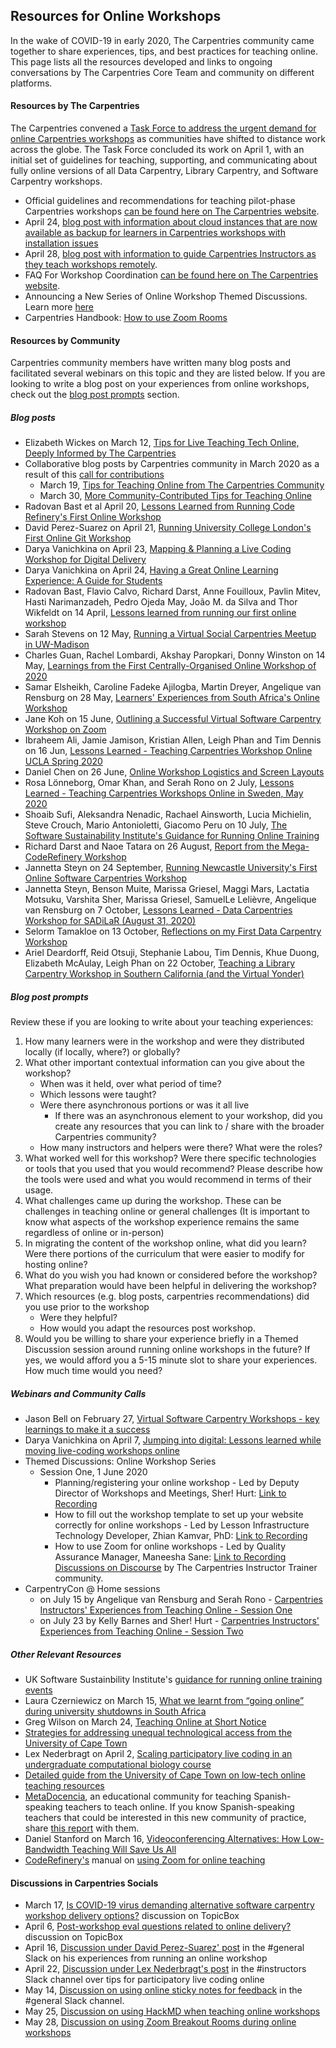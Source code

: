 ## Resources for Online Workshops

In the wake of COVID-19 in early 2020, The Carpentries community came together to share experiences, tips, and best practices for teaching online. This page lists all the resources developed and links to ongoing conversations by The Carpentries Core Team and community on different platforms.

#### Resources by The Carpentries

The Carpentries convened a [Task Force to address the urgent demand for online Carpentries workshops](https://github.com/carpentries/task-forces/blob/master/2020/COVID-19/COVID-19-charter.md) as communities have shifted to distance work across the globe. The Task Force concluded its work on April 1, with an initial set of guidelines for teaching, supporting, and communicating about fully online versions of all Data Carpentry, Library Carpentry, and Software Carpentry workshops.

- Official guidelines and recommendations for teaching pilot-phase Carpentries workshops [can be found here on The Carpentries website](https://carpentries.org/online-workshop-recommendations/).
- April 24, [blog post with information about cloud instances that are now available as backup for learners in Carpentries workshops with installation issues](https://carpentries.org/blog/2020/04/scaffolds/)
- April 28, [blog post with information to guide Carpentries Instructors as they teach workshops remotely](https://carpentries.org/blog/2020/04/instructor-updates-for-online-workshops/).
- FAQ For Workshop Coordination [can be found here on The Carpentries website](https://carpentries.org/workshop_faq/).
- Announcing a New Series of Online Workshop Themed Discussions. Learn more [here](https://carpentries.org/blog/2020/05/online-workshop-themed-discussions/)
- Carpentries Handbook: [How to use Zoom Rooms](https://docs.carpentries.org/topic_folders/communications/tools/zoom_rooms.html#information-for-event-hosts)

#### Resources by Community

Carpentries community members have written many blog posts and facilitated several webinars on this topic and they are listed below. If you are looking to write a blog post on your experiences from online workshops, check out the [blog post prompts](#blog-post-prompts) section.  

##### Blog posts

- Elizabeth Wickes on March 12, [Tips for Live Teaching Tech Online, Deeply Informed by The Carpentries](https://elizabethwickes.com/2020/03/12/tips-for-live-teaching-tech-online-deeply-informed-by-the-carpentries/)
- Collaborative blog posts by Carpentries community in March 2020 as a result of this [call for contributions](https://twitter.com/thecarpentries/status/1238479488037593088)
  - March 19, [Tips for Teaching Online from The Carpentries Community](https://carpentries.org/blog/2020/03/tips-for-teaching-online/)
  - March 30, [More Community-Contributed Tips for Teaching Online](https://carpentries.org/blog/2020/03/more-tips-teaching-online/)
- Radovan Bast et al April 20, [Lessons Learned from Running Code Refinery's First Online Workshop](https://carpentries.org/blog/2020/04/coderefinery-first-online-workshop/)
- David Perez-Suarez on April 21, [Running University College London's First Online Git Workshop](https://carpentries.org/blog/2020/04/ucl-first-online-git-workshop/)
- Darya Vanichkina on April 23, [Mapping & Planning a Live Coding Workshop for Digital Delivery](https://carpentries.org/blog/2020/04/plan-map-live-coding-workshop/)
- Darya Vanichkina on April 24, [Having a Great Online Learning Experience: A Guide for Students](https://carpentries.org/blog/2020/04/great-online-learning-student/)
- Radovan Bast, Flavio Calvo, Richard Darst, Anne Fouilloux, Pavlin Mitev, Hasti Narimanzadeh, Pedro Ojeda May, João M. da Silva and Thor Wikfeldt on 14 April, [Lessons learned from running our first online workshop](https://coderefinery.org/blog/2020/04/14/first-online-workshop/)
- Sarah Stevens on 12 May, [Running a Virtual Social Carpentries Meetup in UW-Madison](https://carpentries.org/blog/2020/05/virtual-carpentries-social-meetup/)
- Charles Guan, Rachel Lombardi, Akshay Paropkari, Donny Winston on 14 May, [Learnings from the First Centrally-Organised Online Workshop of 2020](https://carpentries.org/blog/2020/05/centrally-organised-workshop-learnings/)
- Samar Elsheikh, Caroline Fadeke Ajilogba, Martin Dreyer, Angelique van Rensburg on 28 May, [Learners' Experiences from South Africa's Online Workshop](https://carpentries.org/blog/2020/05/south-africa-online-workshop/)
- Jane Koh on 15 June, [Outlining a Successful Virtual Software Carpentry Workshop on Zoom](https://carpentries.org/blog/2020/06/virtual-software-carpentry-workshop/)
- Ibraheem Ali, Jamie Jamison, Kristian Allen, Leigh Phan and Tim Dennis on 16 Jun, [Lessons Learned - Teaching Carpentries Workshop Online UCLA Spring 2020](https://carpentries.org/blog/2020/06/ucla-online-workshop/)
- Daniel Chen on 26 June, [Online Workshop Logistics and Screen Layouts](https://carpentries.org/blog/2020/06/online-workshop-logistics-and_screen-layouts/)
- Rosa Lönneborg, Omar Khan, and Serah Rono on 2 July, [Lessons Learned - Teaching Carpentries Workshops Online in Sweden, May 2020](https://carpentries.org/blog/2020/07/stockholm-online-workshop/)
- Shoaib Sufi, Aleksandra Nenadic, Rachael Ainsworth, Lucia Michielin, Steve Crouch, Mario Antonioletti, Giacomo Peru on 10 July, [The Software Sustainability Institute's Guidance for Running Online Training](https://carpentries.org/blog/2020/07/software-sustainability-institute-online-training-guidance/)
- Richard Darst and Naoe Tatara on 26 August, [Report from the Mega-CodeRefinery Workshop](https://carpentries.org/blog/2020/08/Report-from-the-Mega-Coderefinery-workshop/)
- Jannetta Steyn on 24 September, [Running Newcastle University's First Online Software Carpentries Workshop](https://carpentries.org/blog/2020/09/Newcastle-first-online-SWC-Workshop/)
- Jannetta Steyn, Benson Muite, Marissa Griesel, Maggi Mars, Lactatia Motsuku, Varshita Sher, Marissa Griesel, SamuelLe Lelièvre, Angelique van Rensburg on 7 October, [Lessons Learned - Data Carpentries Workshop for SADiLaR (August 31, 2020)](https://carpentries.org/blog/2020/10/Lessons-Learned-DCW-for-SADiLaR-August/)
- Selorm Tamakloe on 13 October, [Reflections on my First Data Carpentry Workshop](https://carpentries.org/blog/2020/10/reflections-on-my-first-Data-Carpentry-workshop/)
- Ariel Deardorff, Reid Otsuji, Stephanie Labou, Tim Dennis, Khue Duong, Elizabeth McAulay, Leigh Phan on 22 October, [Teaching a Library Carpentry Workshop in Southern California (and the Virtual Yonder)](https://carpentries.org/blog/2020/10/teaching-a-library-carpentry-workshop-in-southern-california/)
 
##### Blog post prompts
 
Review these if you are looking to write about your teaching experiences: 

1. How many learners were in the workshop and were they distributed locally (if locally, where?) or globally?
2. What other important contextual information can you give about the workshop?
    - When was it held, over what period of time? 
    - Which lessons were taught?
    - Were there asynchronous portions or was it all live
       * If there was an asynchronous element to your workshop, did you create any resources that you can link to / share with the broader Carpentries community?
    - How many instructors and helpers were there? What were the roles?
3. What worked well for this workshop? Were there specific technologies or tools that you used that you would recommend? Please describe how the tools were used and what you would recommend in terms of their usage.
4. What challenges came up during the workshop. These can be challenges in teaching online or general challenges (It is important to know what aspects of the workshop experience    remains the same regardless of online or in-person)
5. In migrating the content of the workshop online, what did you learn? Were there portions of the curriculum that were easier to modify for hosting online?
6. What do you wish you had known or considered before the workshop? What preparation would have been helpful in delivering the workshop?
7. Which resources (e.g. blog posts, carpentries recommendations) did you use prior to the workshop
    - Were they helpful?
    - How would you adapt the resources post workshop.
8. Would you be willing to share your experience briefly in a Themed Discussion session around running online workshops in the future? If yes, we would afford you a 5-15 minute slot to share your experiences. How much time would you need?


##### Webinars and Community Calls 

- Jason Bell on February 27, [Virtual Software Carpentry Workshops - key learnings to make it a success](https://youtu.be/MzsJyOkxqv8)
- Darya Vanichkina on April 7, [Jumping into digital: Lessons learned while moving live-coding workshops online](https://youtu.be/w0DHye2M1IM)
- Themed Discussions: Online Workshop Series
  - Session One, 1 June 2020
    - Planning/registering your online workshop - Led by Deputy Director of Workshops and Meetings, Sher! Hurt: [Link to Recording](https://youtu.be/Ml1AGYD0x1o?t=5)
    - How to fill out the workshop template to set up your website correctly for online workshops - Led by Lesson Infrastructure Technology Developer, Zhian Kamvar, PhD: [Link to Recording](https://youtu.be/Ml1AGYD0x1o?t=929)
    - How to use Zoom for online workshops - Led by Quality Assurance Manager, Maneesha Sane: [Link to Recording](https://youtu.be/Ml1AGYD0x1o?t=1461)
[Discussions on Discourse](https://forum.carpentries.org/) by The Carpentries Instructor Trainer community.
- CarpentryCon @ Home sessions 
  - on July 15 by Angelique van Rensburg and Serah Rono - [Carpentries Instructors' Experiences from Teaching Online - Session One](https://youtu.be/vNIyz__WiM8)
  - on July 23 by Kelly Barnes and Sher! Hurt - [Carpentries Instructors' Experiences from Teaching Online - Session Two](https://youtu.be/STA9DQF5J3E)

##### Other Relevant Resources

- UK Software Sustainbility Institute's [guidance for running online training events](https://carpentries.org/blog/2020/07/software-sustainability-institute-online-training-guidance/)
- Laura Czerniewicz on March 15, [What we learnt from “going online” during university shutdowns in South Africa](https://philonedtech.com/what-we-learnt-from-going-online-during-university-shutdowns-in-south-africa/)
- Greg Wilson on March 24, [Teaching Online at Short Notice](https://resources.rstudio.com/webinars/teaching-online-at-short-notice)
- [Strategies for addressing unequal technological access from the University of Cape Town](https://docs.google.com/document/d/1541zKh3UCtVKAkdITkYHWu4GXVW1lGWEdWFE-I8PeXk/edit?usp=sharing)
- Lex Nederbragt on April 2, [Scaling participatory live coding in an undergraduate computational biology course](https://lexnederbragt.com/blog/2020-04-02-scaling-live-coding)
- [Detailed guide from the University of Cape Town on low-tech online teaching resources](https://docs.google.com/document/d/1zPN7XUitOCw75FW6UeqrYAcWl41UqgKoZ_HRoYTKFZI/edit)
- [MetaDocencia](https://metadocencia.netlify.app/en/post/cumple_mes/), an educational community for teaching Spanish-speaking teachers to teach online. If you know Spanish-speaking teachers that could be interested in this new community of practice, share [this report](https://metadocencia.netlify.app/post/cumple_mes/) with them.
- Daniel Stanford on March 16, [Videoconferencing Alternatives: How Low-Bandwidth Teaching Will Save Us All](https://www.iddblog.org/videoconferencing-alternatives-how-low-bandwidth-teaching-will-save-us-all/)
- [CodeRefinery's](https://coderefinery.org) manual on [using Zoom for online teaching](https://github.com/coderefinery/manuals/blob/master/zoom-mechanics.md)



#### Discussions in Carpentries Socials

- March 17, [Is COVID-19 virus demanding alternative software carpentry workshop delivery options?](https://carpentries.topicbox.com/groups/discuss/Tbc9cd93eb778c88f-M2d6f00dfbc11c39d45c4f734/discuss-re-is-covid-19-virus-demanding-alternative-software-carpentry-workshop-delivery-options) discussion on TopicBox
- April 6, [Post-workshop eval questions related to online delivery?](https://carpentries.topicbox.com/groups/discuss/Te89ac5e6b2f4c3b6-M79691c07b99dc8a455597c88/post-workshop-eval-questions-related-to-online-delivery) discussion on TopicBox
- April 16, [Discussion under David Perez-Suarez' post](https://swcarpentry.slack.com/archives/C03LE48AY/p1587034437098200) in the #general Slack on his experiences from running an online workshop
- April 22, [Discussion under Lex Nederbragt's post](https://swcarpentry.slack.com/archives/C08BVNU00/p1587540700017100) in the #instructors Slack channel over tips for participatory live coding online
- May 14, [Discussion on using online sticky notes for feedback](https://swcarpentry.slack.com/archives/C03LE48AY/p1589424702251700?thread_ts=1589418680.251000&cid=C03LE48AY) in the #general Slack channel. 
- May 25, [Discussion on using HackMD when teaching online workshops](https://swcarpentry.slack.com/archives/C08BVNU00/p1590393408057100)
- May 28, [Discussion on using Zoom Breakout Rooms during online workshops](https://swcarpentry.slack.com/archives/C08BVNU00/p1590647888066700)


